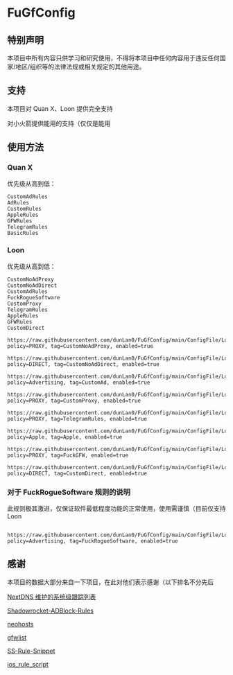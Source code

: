 # FuGfConfig

## 特别声明

本项目中所有内容只供学习和研究使用，不得将本项目中任何内容用于违反任何国家/地区/组织等的法律法规或相关规定的其他用途。

## 支持

本项目对 Quan X、Loon 提供完全支持

对小火箭提供能用的支持（仅仅是能用

## 使用方法

### Quan X

优先级从高到低：

```
CustomAdRules
AdRules
CustomRules
AppleRules
GFWRules
TelegramRules
BasicRules
```

### Loon

优先级从高到低：

```
CustomNoAdProxy
CustomNoAdDirect
CustomAdRules
FuckRogueSoftware
CustomProxy
TelegramRules
AppleRules
GFWRules
CustomDirect
```

```
https://raw.githubusercontent.com/dunLan0/FuGfConfig/main/ConfigFile/Loon/CustomNoAdProxy.conf, policy=PROXY, tag=CustomNoAdProxy, enabled=true

https://raw.githubusercontent.com/dunLan0/FuGfConfig/main/ConfigFile/Loon/CustomNoAdDirect.conf, policy=DIRECT, tag=CustomNoAdDirect, enabled=true

https://raw.githubusercontent.com/dunLan0/FuGfConfig/main/ConfigFile/Loon/CustomAdRules.conf, policy=Advertising, tag=CustomAd, enabled=true

https://raw.githubusercontent.com/dunLan0/FuGfConfig/main/ConfigFile/Loon/CustomProxy.conf, policy=PROXY, tag=CustomProxy, enabled=true

https://raw.githubusercontent.com/dunLan0/FuGfConfig/main/ConfigFile/Loon/TelegramRules.conf, policy=PROXY, tag=TelegramRules, enabled=true

https://raw.githubusercontent.com/dunLan0/FuGfConfig/main/ConfigFile/Loon/AppleRules.conf, policy=Apple, tag=Apple, enabled=true

https://raw.githubusercontent.com/dunLan0/FuGfConfig/main/ConfigFile/Loon/GFWRules.conf, policy=PROXY, tag=FuckGFW, enabled=true

https://raw.githubusercontent.com/dunLan0/FuGfConfig/main/ConfigFile/Loon/CustomDirect.conf, policy=DIRECT, tag=CustomDirect, enabled=true

```

### 对于 FuckRogueSoftware 规则的说明

此规则极其激进，仅保证软件最低程度功能的正常使用，使用需谨慎（目前仅支持 Loon

```

https://raw.githubusercontent.com/dunLan0/FuGfConfig/main/ConfigFile/Loon/FuckRogueSoftware.conf, policy=Advertising, tag=FuckRogueSoftware, enabled=true

```

## 感谢

本项目的数据大部分来自一下项目，在此对他们表示感谢（以下排名不分先后

[NextDNS 维护的系统级跟踪列表](https://github.com/nextdns/metadata/tree/master/privacy/native)

[Shadowrocket-ADBlock-Rules](https://github.com/h2y/Shadowrocket-ADBlock-Rules)

[neohosts](https://github.com/neoFelhz/neohosts)

[gfwlist](https://github.com/gfwlist/gfwlist)

[SS-Rule-Snippet](https://github.com/Hackl0us/SS-Rule-Snippet#%E5%85%B3%E4%BA%8E%E9%A1%B9%E7%9B%AE)

[ios_rule_script](https://github.com/blackmatrix7/ios_rule_script)
